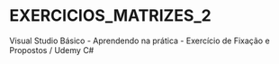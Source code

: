 # EXERCICIOS_MATRIZES_2
Visual Studio Básico - Aprendendo na prática - Exercício de Fixação e Propostos / Udemy C#
